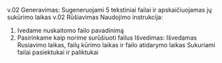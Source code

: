 v.02 Generavimas:
Sugeneruojami 5 tekstiniai failai ir apskaičiuojamas jų sukūrimo laikas
v.02 Rūšiavimas Naudojimo instrukcija:
1. Ivedame nuskaitomo failo pavadinimą
2. Pasirinkame kaip norime surūšiuoti failus
Išvedimas:
Išvedamas Rusiavimo laikas, failų kūrimo laikas ir failo atidarymo laikas
Sukuriami failai pasiektukai ir paliktukai



